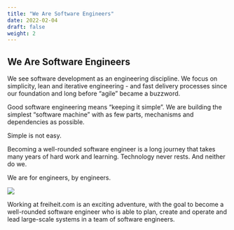 ```yaml
---
title: "We Are Software Engineers"
date: 2022-02-04
draft: false
weight: 2
---
```


## We Are Software Engineers

We see software development as an engineering discipline. We focus on simplicity, lean and iterative engineering - and fast delivery processes since our foundation and long before “agile” became a buzzword.

Good software engineering means “keeping it simple”. We are building the simplest “software machine” with as few parts, mechanisms and dependencies as possible.

Simple is not easy.

Becoming a well-rounded software engineer is a long journey that takes many years of hard work and learning. Technology never rests. And neither do we.

We are for engineers, by engineers.

![](/img/who-we-are/we-are-software-engineers-1.jpg)

Working at freiheit.com is an exciting adventure, with the goal to become a well-rounded software engineer who is able to plan, create and operate and lead large-scale systems in a team of software engineers.
